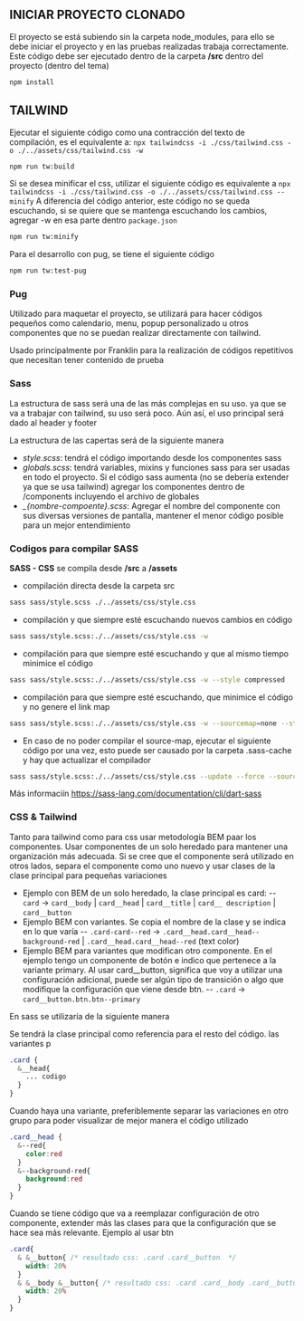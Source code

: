 
## INICIAR PROYECTO CLONADO

El proyecto se está subiendo sin la carpeta node_modules, para ello se debe iniciar el proyecto y en las pruebas realizadas trabaja correctamente. Este código debe ser ejecutado dentro de la carpeta **/src** dentro del proyecto (dentro del tema)

```sh
npm install
```

## TAILWIND

Ejecutar el siguiente código como una contracción del texto de compilación, es el equivalente a: `npx tailwindcss -i ./css/tailwind.css -o ./../assets/css/tailwind.css -w`

```sh
npm run tw:build
```

Si se desea minificar el css, utilizar el siguiente código es equivalente a `npx tailwindcss -i ./css/tailwind.css -o ./../assets/css/tailwind.css --minify` A diferencia del código anterior, este código no se queda escuchando, si se quiere que se mantenga escuchando los cambios, agregar -w en esa parte dentro `package.json` 

```sh
npm run tw:minify
```

Para el desarrollo con pug, se tiene el siguiente código

```sh
npm run tw:test-pug
```

### Pug 

Utilizado para maquetar el proyecto, se utilizará para hacer códigos pequeños como calendario, menu, popup personalizado u otros componentes que no se puedan realizar directamente con tailwind.

Usado principalmente por Franklin para la realización de códigos repetitivos que necesitan tener contenido de prueba

### Sass

La estructura de sass será una de las más complejas en su uso. ya que se va a trabajar con tailwind, su uso será poco. Aún así, el uso principal será dado al header y footer

La estructura de las capertas será de la siguiente manera
- *style.scss*: tendrá el código importando desde los componentes sass
- *globals.scss*: tendrá variables, mixins y funciones sass para ser usadas en todo el proyecto. Si el código sass aumenta (no se debería extender ya que se usa tailwind) agregar los componentes dentro de /components incluyendo el archivo de globales
- *_{nombre-compoente}.scss*: Agregar el nombre del componente con sus diversas versiones de pantalla, mantener el menor código posible para un mejor entendimiento


### Codigos para compilar SASS

**SASS - CSS** se compila desde **/src** a **/assets**

- compilación directa desde la carpeta src

```sh
sass sass/style.scss ./../assets/css/style.css
```

- compilación y que siempre esté escuchando nuevos cambios en código

```sh
sass sass/style.scss:./../assets/css/style.css -w
```

- compilación para que siempre esté escuchando y que al mismo tiempo minimice el código

```sh
sass sass/style.scss:./../assets/css/style.css -w --style compressed
```

- compilación para que siempre esté escuchando, que minimice el código y no genere el link map

```sh
sass sass/style.scss:./../assets/css/style.css -w --sourcemap=none --style compressed
```

- En caso de no poder compilar el source-map, ejecutar el siguiente código por una vez, esto puede ser causado por la carpeta .sass-cache y hay que actualizar el compilador
```sh
sass sass/style.scss:./../assets/css/style.css --update --force --sourcemap=none
```

Más informaciín https://sass-lang.com/documentation/cli/dart-sass



### CSS & Tailwind

Tanto para tailwind como para css usar metodología BEM paar los componentes. Usar componentes de un solo heredado para mantener una organización más adecuada. Si se cree que el componente será utilizado en otros lados, separa el componente como uno nuevo y usar clases de la clase principal para pequeñas variaciones

- Ejemplo con BEM de un solo heredado, la clase principal es card: 
-- `card` -> `card__body` | `card__head` | `card__title` | `card__ description` | `card__button`
- Ejemplo BEM con variantes. Se copia el nombre de la clase y se indica en lo que varía 
-- `.card-card--red` -> `.card__head.card__head--background-red` | `.card__head.card__head--red` (text color)
- Ejemplo BEM para variantes que modifican otro componente. En el ejemplo tengo un componente de botón e indico que pertenece a la variante primary. Al usar card__button, significa que voy a utilizar una configuración adicional, puede ser algún tipo de transición o algo que modifique la configuración que viene desde btn.
-- `.card` -> `card__button.btn.btn--primary`

En sass se utilizaría de la siguiente manera 

Se tendrá la clase principal como referencia para el resto del código. las variantes p

```css
.card {
  &__head{
    ... codigo
  }
}
```

Cuando haya una variante, preferiblemente separar las variaciones en otro grupo para poder visualizar de mejor manera el código utilizado

```css
.card__head {
  &--red{
    color:red
  }
  &--background-red{
    background:red
  } 
}
```

Cuando se tiene código que va a reemplazar configuración de otro componente, extender más las clases para que la configuración que se hace sea más relevante. Ejemplo al usar btn

```css
.card{
  & &__button{ /* resultado css: .card .card__button  */
    width: 20%
  }
  & &__body &__button{ /* resultado css: .card .card__body .card__button  */
    width: 20%
  }
}
```


